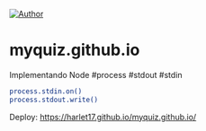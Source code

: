 [![Author](https://img.shields.io/badge/Dev-Harlet%20Orellan-blue)](https://www.linkedin.com/in/harletorellanurbina/)

# myquiz.github.io
Implementando Node #process #stdout #stdin

```bash
process.stdin.on()
process.stdout.write()
```

Deploy: https://harlet17.github.io/myquiz.github.io/